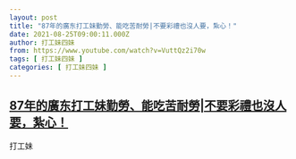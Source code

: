 ```yaml
---
layout: post
title: "87年的廣东打工妹勤勞、能吃苦耐勞|不要彩禮也沒人要，紮心！"
date: 2021-08-25T09:00:11.000Z
author: 打工妹四妹
from: https://www.youtube.com/watch?v=VuttQz2i70w
tags: [ 打工妹四妹 ]
categories: [ 打工妹四妹 ]
---
```

<!--1629882011000-->
[87年的廣东打工妹勤勞、能吃苦耐勞|不要彩禮也沒人要，紮心！](https://www.youtube.com/watch?v=VuttQz2i70w)
------

<div>
打工妹
</div>
